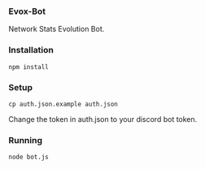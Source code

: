### Evox-Bot
Network Stats Evolution Bot.

### Installation

`npm install`

### Setup

`cp auth.json.example auth.json`

Change the token in auth.json to your discord bot token.

### Running

`node bot.js`
